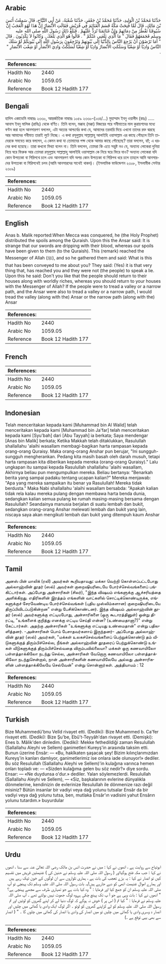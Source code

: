 ## Arabic


<div dir="rtl" lang="ar" style={{fontSize:'larger',backgroundColor:'#f8f9fa',padding:20}}>
حَدَّثَنَا مُحَمَّدُ بْنُ الْوَلِيدِ، حَدَّثَنَا مُحَمَّدُ بْنُ جَعْفَرٍ، حَدَّثَنَا شُعْبَةُ، عَنْ أَبِي التَّيَّاحِ، قَالَ سَمِعْتُ أَنَسَ بْنَ مَالِكٍ، قَالَ لَمَّا فُتِحَتْ مَكَّةُ قَسَمَ الْغَنَائِمَ فِي قُرَيْشٍ فَقَالَتِ الأَنْصَارُ إِنَّ هَذَا لَهُوَ الْعَجَبُ إِنَّ سُيُوفَنَا تَقْطُرُ مِنْ دِمَائِهِمْ وَإِنَّ غَنَائِمَنَا تُرَدُّ عَلَيْهِمْ ‏.‏ فَبَلَغَ ذَلِكَ رَسُولَ اللَّهِ صلى الله عليه وسلم فَجَمَعَهُمْ فَقَالَ ‏"‏ مَا الَّذِي بَلَغَنِي عَنْكُمْ ‏"‏ ‏.‏ قَالُوا هُوَ الَّذِي بَلَغَكَ ‏.‏ وَكَانُوا لاَ يَكْذِبُونَ ‏.‏ قَالَ ‏"‏ أَمَا تَرْضَوْنَ أَنْ يَرْجِعَ النَّاسُ بِالدُّنْيَا إِلَى بُيُوتِهِمْ وَتَرْجِعُونَ بِرَسُولِ اللَّهِ إِلَى بُيُوتِكُمْ لَوْ سَلَكَ النَّاسُ وَادِيًا أَوْ شِعْبًا وَسَلَكَتِ الأَنْصَارُ وَادِيًا أَوْ شِعْبًا لَسَلَكْتُ وَادِيَ الأَنْصَارِ أَوْ شِعْبَ الأَنْصَارِ ‏"‏ ‏.‏
</div>
<div style={{backgroundColor:'#f8f9fa',padding:20, marginBottom: 10}}><table> <thead> <tr> <th>References:</th> <th></th> </tr> </thead> <tbody><tr><td>Hadith No</td><td>2440</td></tr><tr><td>Arabic No</td><td>1059.05</td></tr><tr><td>Reference</td><td>Book 12 Hadith 177</td></tr></tbody></table></div>

## Bengali


<div dir="ltr" lang="bn" style={{fontSize:'larger',backgroundColor:'#f8f9fa',padding:20}}>
হাদিস একাডেমি নাম্বারঃ ২৩৩০, আন্তর্জাতিক নাম্বারঃ ১০৫৯ ২৩৩০-(১৩৪/...) মুহাম্মাদ ইবনু ওয়ালীদ (রহঃ) ..... আনাস ইবনু মালিক (রাযিঃ) থেকে বর্ণিত। তিনি বলেন, মক্কাহ (মক্কা) বিজয়ের পরে গনীমাতের মাল কুরায়শদের মধ্যে বণ্টন করা হলে আনসারগণ বললেন, এটা অত্যন্ত আশ্চর্যের কথা যে, আমাদের তরবারি দিয়ে এখনো তাদের রক্ত ঝরছে আর আমাদের গনীমাত তারাই লুটে নিচ্ছে। এ কথা রসূলুল্লাহ সাল্লাল্লাহু আলাইহি ওয়াসাল্লাম এর কাছে পৌছলে তিনি তাদেরকে সমবেত করে বললেন, এ কেমন কথা যা তোমাদের পক্ষ থেকে আমার কাছে পৌছেছে? তারা বললেন, হ্যাঁ; এ ধরনের কথা হয়েছে। তারা কখনো মিথ্যা বলেন না। তিনি বললেন, তোমরা কি এতে সন্তুষ্ট নও যে, অন্যান্য লোকেরা দুনিয়া নিয়ে ঘরে ফিরুক আর তোমরা রসূলুল্লাহ সাল্লাল্লাহু আলাইহি ওয়াসাল্লাম কে নিয়ে ঘরে ফিরে যাও? অন্যান্য লোকেরা যদি কোন উপত্যকা বা গিরিপথে চলে এবং আনসারগণ যদি অপর কোন উপত্যকা বা গিরিপথ ধরে চলে তাহলে আমি আনসারদের উপত্যকা বা গিরিপথেই চলব (আমি আনসারদের সাথেই থাকব)। (ইসলামিক ফাউন্ডেশন ২৩০৮, ইসলামীক সেন্টার ২৩০৯)
</div>
<div style={{backgroundColor:'#f8f9fa',padding:20, marginBottom: 10}}><table> <thead> <tr> <th>References:</th> <th></th> </tr> </thead> <tbody><tr><td>Hadith No</td><td>2440</td></tr><tr><td>Arabic No</td><td>1059.05</td></tr><tr><td>Reference</td><td>Book 12 Hadith 177</td></tr></tbody></table></div>

## English


<div dir="ltr" lang="en" style={{fontSize:'larger',backgroundColor:'#f8f9fa',padding:20}}>
Anas b. Malik reported:When Mecca was conquered, he (the Holy Prophet) distributed the spoils among the Quraish. Upon this the Ansar said: It is strange that our swords are dripping with their blood, whereas our spoils have been given to them (to the Quraish). This (remark) reached the Messenger of Allah (ﷺ), and so he gathered them and said: What is this that has been conveyed to me about you? They said: (Yes) it is that very thing that, has reached you and they were not (the people) to speak a lie. Upon this he said: Don't you like that the people should return to their houses along with worldly riches, whereas you should return to your houses with the Messenger of Allah? If the people were to tread a valley or a narrow path, and the Ansar were also to tread a valley or a narrow path, I would tread the valley (along with the) Ansar or the narrow path (along with the) Ansar
</div>
<div style={{backgroundColor:'#f8f9fa',padding:20, marginBottom: 10}}><table> <thead> <tr> <th>References:</th> <th></th> </tr> </thead> <tbody><tr><td>Hadith No</td><td>2440</td></tr><tr><td>Arabic No</td><td>1059.05</td></tr><tr><td>Reference</td><td>Book 12 Hadith 177</td></tr></tbody></table></div>

## French


<div dir="ltr" lang="fr" style={{fontSize:'larger',backgroundColor:'#f8f9fa',padding:20}}>

</div>
<div style={{backgroundColor:'#f8f9fa',padding:20, marginBottom: 10}}><table> <thead> <tr> <th>References:</th> <th></th> </tr> </thead> <tbody><tr><td>Hadith No</td><td>2440</td></tr><tr><td>Arabic No</td><td>1059.05</td></tr><tr><td>Reference</td><td>Book 12 Hadith 177</td></tr></tbody></table></div>

## Indonesian


<div dir="ltr" lang="id" style={{fontSize:'larger',backgroundColor:'#f8f9fa',padding:20}}>
Telah menceritakan kepada kami [Muhammad bin Al Walid] telah menceritakan kepada kami [Muhammad bin Ja'far] telah menceritakan kepada kami [Syu'bah] dari [Abu Tayyah] ia berkata; Saya mendengar [Anas bin Malik] berkata; Ketika Makkah telah ditaklukkan, Rasulullah shallallahu 'alaihi wasallam membagi-bagikan harta rampasan kepada orang-orang Quraisy. Maka orang-orang Anshar pun berujar, "Ini sungguh-sungguh mengherankan. Pedang kita masih basah oleh darah musuh, tetapi harta rampasan kita diberikan kepada mereka (orang-orang Quraisy)." Lalu ungkapan itu sampai kepada Rasulullah shallallahu 'alaihi wasallam, Akhirnya beliau pun mengumpulkan mereka. Beliau bertanya: "Benarkah berita yang sampai padaku tentang ucapan kalian?" Mereka menjawab: "Apa yang mereka sampaikan itu benar ya Rasulullah! Mereka tidak berdusta." Maka Nabi shallallahu 'alaihi wasallam bersabda: "Apakah kalian tidak rela kalau mereka pulang dengan membawa harta benda dunia, sedangkan kalian semua pulang ke rumah masing-masing bersama dengan Rasulullah? Seandainya manusia berjalan di suatu lembah dan bukit, sedangkan orang-orang Anshar melewati lembah dan bukit yang lain, niscaya saya akan mengikuti lembah dan bukit yang ditempuh kaum Anshar
</div>
<div style={{backgroundColor:'#f8f9fa',padding:20, marginBottom: 10}}><table> <thead> <tr> <th>References:</th> <th></th> </tr> </thead> <tbody><tr><td>Hadith No</td><td>2440</td></tr><tr><td>Arabic No</td><td>1059.05</td></tr><tr><td>Reference</td><td>Book 12 Hadith 177</td></tr></tbody></table></div>

## Tamil


<div dir="ltr" lang="ta" style={{fontSize:'larger',backgroundColor:'#f8f9fa',padding:20}}>
அனஸ் பின் மாலிக் (ரலி) அவர்கள் கூறியதாவது: மக்கா வெற்றி கொள்ளப்பட்டபோது அல்லாஹ்வின் தூதர் (ஸல்) அவர்கள் குறைஷியரிடையே போர்ச்செல்வங்களைப் பங்கிட்டார்கள். அப்போது அன்சாரிகள் (சிலர்), "இந்த விஷயம் எங்களுக்கு ஆச்சரியத்தை அளிக்கிறது. எதிரிகளின் இரத்தம் எங்களின் வாட்களில் சொட்டிக்கொண்டிருக்க, எங்களுக்குச் சேரவேண்டிய போர்ச்செல்வங்கள் (புதிய முஸ்லிம்களான) குறைஷியரிடையே திருப்பிவிடப்படுகின்றன" என்று பேசிக்கொண்டனர். இந்த விஷயம் அல்லாஹ்வின் தூதர் (ஸல்) அவர்களுக்கு எட்டியபோது, அன்சாரிகளை (ஒரு கூடாரத்தினுள்) ஒன்று திரட்டி, "உங்களைக் குறித்து எனக்கு எட்டிய செய்தி என்ன? (உண்மைதானா?)" என்று கேட்டார்கள். அதற்கு அன்சாரிகள் "உங்களுக்கு எட்டியது உண்மைதான்" என்று பதிலளித்தனர். -அன்சாரிகள் பொய் பேசாதவர்களாய் இருந்தனர்- அப்போது அல்லாஹ்வின் தூதர் (ஸல்) அவர்கள், "மக்கள் உலகச்செல்வங்களைப் பெற்றுக்கொண்டு தம் வீடுகளுக்குத் திரும்பிச்செல்ல, நீங்கள் அல்லாஹ்வின் தூதரைப் பெற்றுக்கொண்டு உங்கள் வீடுகளுக்குத் திரும்பிச்செல்வதை விரும்பவில்லையா? மக்கள் ஒரு கணவாயிலோ பள்ளத்தாக்கிலோ நடந்து செல்ல, அன்சாரிகள் வேறொரு கணவாயிலோ பள்ளத்தாக்கிலோ நடந்துசென்றால், நான் அன்சாரிகளின் கணவாயிலேயே அல்லது அன்சாரிகளின் பள்ளத்தாக்கிலேயே செல்வேன்" என்று சொன்னார்கள். அத்தியாயம் : 12
</div>
<div style={{backgroundColor:'#f8f9fa',padding:20, marginBottom: 10}}><table> <thead> <tr> <th>References:</th> <th></th> </tr> </thead> <tbody><tr><td>Hadith No</td><td>2440</td></tr><tr><td>Arabic No</td><td>1059.05</td></tr><tr><td>Reference</td><td>Book 12 Hadith 177</td></tr></tbody></table></div>

## Turkish


<div dir="ltr" lang="tr" style={{fontSize:'larger',backgroundColor:'#f8f9fa',padding:20}}>
Bize Muhammedü'bnu Velîd rivayet etti. (Dediki): Bize Muhammed b. Ca'fer rivayet etti. (Dediki): Bize Şu'be, Ebû't-Teyyâh'dan rivayet etti. (Demişki): Enes b. Mâlik'den dinledim. (Dediki): Mekke fethedildiği zaman Resulullah (Sallallahu Aleyhi ve Sellem) ganimetleri Kureyş'in arasında taksim etti. Bunun üzerine Ensâr: — «Bu, hakîkaten şaşacak şey! Bizim kılınçlarımızdan Kureyş'in kanları damlıyor, ganimetlerimiz ise onlara iade olunuyor!» dediler. Bu söz Resulullah (Sallallahu Aleyhi ve Sellem)'in kulağına varınca hemen onları topladı ve: — «Sizden kulağıma gelen bu söz nedir?» diye sordu. Ensar: — «Ne duydunsa o'dur.» dediler. Yalan söylemezlerdi. Resulullah (Sallallahu Aleyhi ve Sellem), — «Siz, başkalarının evlerine dünyalıkla dönmelerine, kendinizin de evlerinize Resulullah ile dönmenize razı değil misiniz? Bütün insanlar bir vadiyi veya dağ yolunu tutsalar Ensâr da bir vadiyi veya dağ yolunu tutsa, ben, mutlaka Ensâr'ın vadisini yahut Ensârın yolunu tutardım.» buyurdular
</div>
<div style={{backgroundColor:'#f8f9fa',padding:20, marginBottom: 10}}><table> <thead> <tr> <th>References:</th> <th></th> </tr> </thead> <tbody><tr><td>Hadith No</td><td>2440</td></tr><tr><td>Arabic No</td><td>1059.05</td></tr><tr><td>Reference</td><td>Book 12 Hadith 177</td></tr></tbody></table></div>

## Urdu


<div dir="rtl" lang="ur" style={{fontSize:'larger',backgroundColor:'#f8f9fa',padding:20}}>
ابوتیاح سے روایت ہے ، انھوں نے کہا : میں نے حضرت انس بن مالک رضی اللہ تعالیٰ عنہ سے سنا ، انھوں نے کہا : جب مکہ فتح ہوگیااور ( رسول اللہ صلی اللہ علیہ وسلم نے حنین کی ) غنیمتیں قریش میں تقسیم کیں تو انصار نے کہا : یہ بڑے تعجب کی بات ہے ، ہماری تلواروں سے ان لوگوں کے خون ٹپک رہے ہیں اور ہمارے اموال غنیمت انھی کو دیے جارہے ہیں!یہ بات رسول اللہ صلی اللہ علیہ وسلم تک پہنچی تو آپ صلی اللہ علیہ وسلم ان کو جمع کیا اور فرمایا : " وہ کیا بات ہے جو تمہاری طرف سے مجھے پہنچی ہے؟ " انھوں نے کہا : بات وہی ہے جو آ پ تک پہنچ چکی ہےوہ لوگ جھوٹ نہیں بولتے تھے ۔ آپ صلی اللہ علیہ وسلم نے فرمایا : " کیا تم ( اس پر ) خوش نہ ہوگے کہ لوگ دنیا لے کر اپنے گھروں کو لوٹیں اور تم رسول اللہ صلی اللہ علیہ وسلم کو لے کراپنے گھروں کو لوٹو ۔ اگر لوگ ایک وادی یا گھاٹی میں چلیں اور انصار د وسری وادی یا گھاٹی میں چلیں تو میں انصار کی وادی یا انصار کی گھاٹی میں چلوں گا ۔ " ( انصار سے بھی یہی توقع ہے ۔)
</div>
<div style={{backgroundColor:'#f8f9fa',padding:20, marginBottom: 10}}><table> <thead> <tr> <th>References:</th> <th></th> </tr> </thead> <tbody><tr><td>Hadith No</td><td>2440</td></tr><tr><td>Arabic No</td><td>1059.05</td></tr><tr><td>Reference</td><td>Book 12 Hadith 177</td></tr></tbody></table></div>